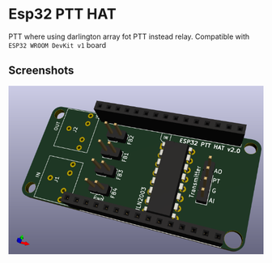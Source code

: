 Esp32 PTT HAT
=============

PTT where using darlington array fot PTT instead relay. Compatible with `ESP32 WROOM DevKit v1` board

Screenshots
-----------  
![Esp32 PTT HAT](docs/Baofeng-PTT.png "Esp32 PTT HAT")
